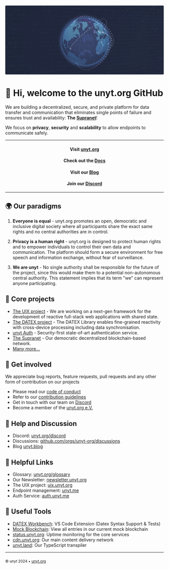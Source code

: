 ![Banner](https://github.com/unyt-org/.github/raw/main/profile/unyt_banner.png)

# 👋 Hi, welcome to the unyt.org GitHub

We are building a decentralized, secure, and private platform for data transfer and communication that eliminates single points of failure and ensures trust and availability: **The [Supranet](https://unyt.org/supranet)**!

We focus on **privacy**, **security** and **scalability** to allow endpoints to communicate safely. 

---
#### <div align="center">Visit [unyt.org](https://unyt.org)</div>
#### <div align="center">Check out the [Docs](https://docs.unyt.org)</div>
#### <div align="center">Visit our [Blog](https://unyt.blog)</div>
#### <div align="center">Join our [Discord](https://unyt.org/discord)</div>
---

## 🌍 Our paradigms
1. **Everyone is equal** - unyt.org promotes an open, democratic and inclusive digital society where all participants share the exact same rights and no central authorities are in control.

2. **Privacy is a human right** - unyt.org is designed to protect human rights and to empower individuals to control their own data and communication. The platform should form a secure environment for free speech and information exchange, without fear of surveillance.

3. **We are unyt** - No single authority shall be responsible for the future of the project, since this would make them to a potential non-autonomous central authority. This statement implies that its term "we" can represent anyone participating.

## 🚀 Core projects
* [The UIX project](https://github.com/unyt-org/uix) - We are working on a next-gen framework for the development of reactive full-stack web applications with shared state.
* [The DATEX project](https://github.com/unyt-org/datex-core-js-legacy) - The DATEX Library enables fine-grained reactivity with cross-device processing including data synchronisation.
* [unyt Auth](https://unyt.blog/article/2023-12-10-introducing-the-unyt-auth-service) - Security-first state-of-art authentication service.
* [The Supranet](https://supranet.unyt.org) - Our democratic decentralized blockchain-based network.
* [Many more...](https://github.com/orgs/unyt-org/repositories)

## 📌 Get involved
We appreciate bug reports, feature requests, pull requests and any other form of contribution on our projects

* Please read our [code of conduct](https://github.com/unyt-org/.github/blob/main/CODE_OF_CONDUCT.md)
* Refer to our [contribution guidelines](https://github.com/unyt-org/.github/blob/main/CONTRIBUTING.md)
* Get in touch with our team on [Discord](https://unyt.org/discord)
* Become a member of the [unyt.org e.V.](https://unyt.org/join)

## 💬 Help and Discussion
* Discord: [unyt.org/discord](https://unyt.org/discord)
* Discussions: [github.com/orgs/unyt-org/discussions](https://github.com/orgs/unyt-org/discussions)
* Blog [unyt.blog](https://unyt.blog)

 
## 🛟 Helpful Links
 * Glossary: [unyt.org/glossary](https://unyt.org/glossary)
 * Our Newsletter: [newsletter.unyt.org](https://newsletter.unyt.org)
 * The UIX project: [uix.unyt.org](https://uix.unyt.org)
 * Endpoint management: [unyt.me](https://me.unyt.org)
 * Auth Service: [auth.unyt.me](https://auth.unyt.org)

## 🔧 Useful Tools
 * [DATEX Workbench](https://marketplace.visualstudio.com/items?itemName=unytorg.datex-workbench): VS Code Extension (Datex Syntax Support & Tests)
 * [Mock Blockchain](https://relay2.unyt.cc/): View all entries in our current mock blockchain
 * [status.unyt.org](https://status.unyt.org): Uptime monitoring for the core services
 * [cdn.unyt.org](https://cdn.unyt.org): Our main content delivery network
 * [unyt.land](https://unyt.land): Our TypeScript transpiler



---

<sub>&copy; unyt 2024 • [unyt.org](https://unyt.org)</sub>
